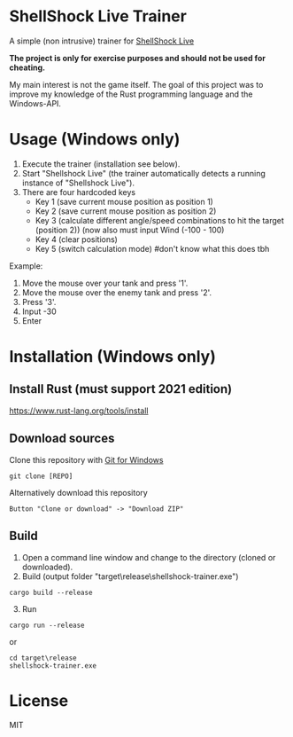 # ShellShock Live Trainer
A simple (non intrusive) trainer for [ShellShock Live](http://www.shellshocklive.com)

**The project is only for exercise purposes and should not be used for cheating.**

My main interest is not the game itself. The goal of this project was to improve my knowledge of the Rust programming language and the Windows-API.

# Usage (Windows only)

1. Execute the trainer (installation see below).
2. Start "Shellshock Live" (the trainer automatically detects a running instance of "Shellshock Live").
3. There are four hardcoded keys
    * Key 1 (save current mouse position as position 1)
    * Key 2 (save current mouse position as position 2)
    * Key 3 (calculate different angle/speed combinations to hit the target (position 2)) (now also must input Wind (-100 - 100)
    * Key 4 (clear positions)
    * Key 5 (switch calculation mode) #don't know what this does tbh

Example:
1. Move the mouse over your tank and press '1'.
2. Move the mouse over the enemy tank and press '2'.
3. Press '3'.
4. Input -30
5. Enter

# Installation (Windows only)

## Install Rust (must support 2021 edition)
https://www.rust-lang.org/tools/install

## Download sources

Clone this repository with [Git for Windows](https://git-scm.com)
```
git clone [REPO]
```
    
Alternatively download this repository
```
Button "Clone or download" -> "Download ZIP"
```

## Build
1. Open a command line window and change to the directory (cloned or downloaded).
2. Build (output folder "target\release\shellshock-trainer.exe")
```
cargo build --release
```

3. Run
```
cargo run --release
```

or

```
cd target\release
shellshock-trainer.exe
```

# License
MIT

